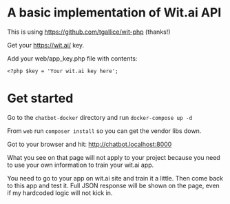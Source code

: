 # A basic implementation of Wit.ai API

This is using https://github.com/tgallice/wit-php (thanks!)

Get your https://wit.ai/ key.

Add your web/app_key.php file with contents:

    <?php $key = 'Your wit.ai key here';
    
# Get started
Go to the `chatbot-docker` directory and run `docker-compose up -d`

From `web` run `composer install` so you can get the vendor libs down.

Got to your browser and hit:
http://chatbot.localhost:8000 

What you see on that page will not apply to your project because you need to use your own information to train your wit.ai app.

You need to go to your app on wit.ai site and train it a little. Then come back to this app and test it. Full JSON response will be shown on the page, even if my hardcoded logic will not kick in.

  
  